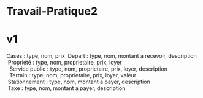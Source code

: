 # Travail-Pratique2


# v1
Cases : type, nom, prix
    &nbsp;Depart : type, nom, montant a recevoir, description <br>
    &nbsp;Propriété : type, nom, proprietaire, prix, loyer<br>
        &nbsp;&nbsp;Service public : type, nom, proprietaire, prix, loyer, description<br>
        &nbsp;&nbsp;Terrain : type, nom, proprietaire, prix, loyer, valeur<br>
    &nbsp;Stationnement : type, nom, montant a payer, description<br>
    &nbsp;Taxe : type, nom, montant a payer, description<br>